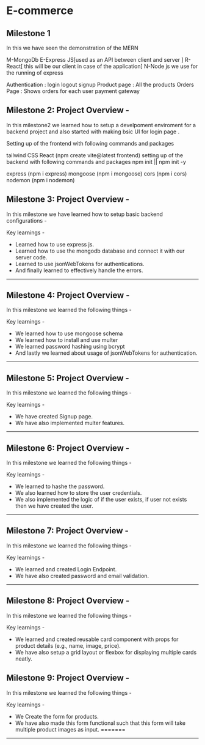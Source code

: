 # E-commerce


## Milestone 1

In this we have seen the demonstration of the MERN


M-MongoDb
E-Express JS[used as an API between client and server ]
R-React[ this will be our client in case of the application]
N-Node js we use for the running of express 

Authentication : login logout signup
Product page : All the products 
Orders Page : Shows orders for each user 
payment gateway 


## Milestone 2: Project Overview - 


In this milestone2 we learned how to setup a develpoment enviroment for a backend project and also started with making bsic UI for login page .



Setting up of the frontend with following commands and packages

tailwind CSS
React (npm create vite@latest frontend)
setting up of the backend with following commands and packages npm init || npm init -y

express (npm i express)
mongoose (npm i mongoose)
cors (npm i cors)
nodemon (npm i nodemon)



## Milestone 3: Project Overview - 

In this milestone we have learned how to setup basic backend configurations - 

Key learnings -

- Learned how to use express js.
- Learned how to use the mongodb database and connect it with our server code.
- Learned to use jsonWebTokens for authentications.
- And finally learned to effectively handle the errors.


****

## Milestone 4: Project Overview -

In this milestone we learned the following things -

Key learnings - 

- We learned how to use mongoose schema
- We learned how to install and use multer
- We learned password hashing using bcrypt
- And lastly we learned about usage of jsonWebTokens for authentication.

****

## Milestone 5: Project Overview -

In this milestone we learned the following things -

Key learnings - 

- We have created Signup page.
- We have also implemented multer features.

****

## Milestone 6: Project Overview -

In this milestone we learned the following things -

Key learnings - 

- We learned to hashe the password.
- We also learned how to store the user credentials.
- We also implemented the logic of if the user exists, if user not exists then we have created the user.

****

## Milestone 7: Project Overview -

In this milestone we learned the following things -

Key learnings - 

- We learned and created Login Endpoint.
- We have also created password and email validation.

****

## Milestone 8: Project Overview -

In this milestone we learned the following things -

Key learnings - 

- We learned and created reusable card component with props for product details (e.g., name, image, price).
- We have also setup a grid layout or flexbox for displaying multiple cards neatly.

## Milestone 9: Project Overview -

In this milestone we learned the following things -

Key learnings - 

- We Create the form for products.
- We have also made this form functional such that this form will take multiple product images as input.
=======



****
